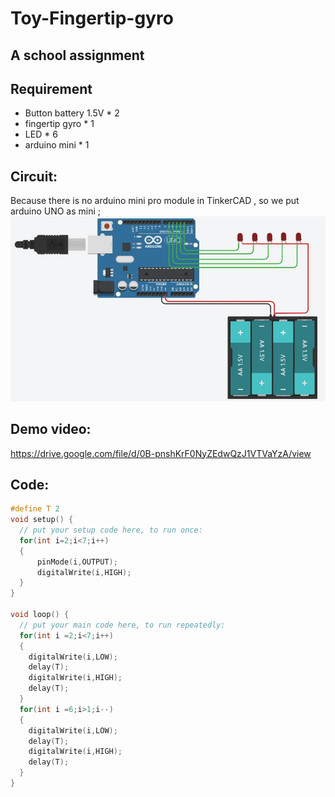# Toy-Fingertip-gyro
## A school assignment 

## Requirement
- Button battery 1.5V * 2
- fingertip gyro * 1
- LED * 6
- arduino mini * 1

## Circuit:

Because there is no arduino mini pro module in TinkerCAD , so we put arduino UNO as mini ;
![image](https://github.com/secret3557/Toy-Fingertip-gyro/blob/master/circuitG.jpg)

## Demo video:

https://drive.google.com/file/d/0B-pnshKrF0NyZEdwQzJ1VTVaYzA/view

## Code:
```C
#define T 2
void setup() {
  // put your setup code here, to run once:
  for(int i=2;i<7;i++)
  {
      pinMode(i,OUTPUT);
      digitalWrite(i,HIGH);
  }
}

void loop() {
  // put your main code here, to run repeatedly:
  for(int i =2;i<7;i++)
  {
    digitalWrite(i,LOW);
    delay(T);
    digitalWrite(i,HIGH);
    delay(T);  
  }
  for(int i =6;i>1;i--)
  {
    digitalWrite(i,LOW);
    delay(T);
    digitalWrite(i,HIGH);
    delay(T);  
  }
}
```
